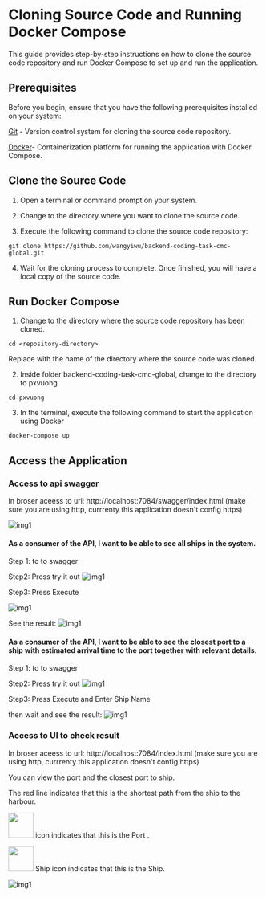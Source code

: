 # Cloning Source Code and Running Docker Compose
This guide provides step-by-step instructions on how to clone the source code repository and run Docker Compose to set up and run the application.

## Prerequisites

Before you begin, ensure that you have the following prerequisites installed on your system:

[Git](https://git-scm.com/) - Version control system for cloning the source code repository.

[Docker](https://www.docker.com/)- Containerization platform for running the application with Docker Compose.

## Clone the Source Code

1. Open a terminal or command prompt on your system.

2. Change to the directory where you want to clone the source code.

3. Execute the following command to clone the source code repository:

```
git clone https://github.com/wangyiwu/backend-coding-task-cmc-global.git
```


4. Wait for the cloning process to complete. Once finished, you will have a local copy of the source code.

## Run Docker Compose

1. Change to the directory where the source code repository has been cloned.

```
cd <repository-directory>
```

Replace <repository-directory> with the name of the directory where the source code was cloned.

2. Inside folder backend-coding-task-cmc-global, change to the directory to pxvuong

```
cd pxvuong
```

3. In the terminal, execute the following command to start the application using Docker 
```
docker-compose up
```

## Access the Application


### Access to api swagger

In broser aceess to url: http://localhost:7084/swagger/index.html (make sure you are using http, currrenty this application doesn't config https)

![img1](https://i.imgur.com/iG5537Y.png)

#### As a consumer of the API, I want to be able to see all ships in the system.

Step 1: to to swagger

Step2: Press try it out
![img1](https://i.imgur.com/FqDhfIC.png)

Step3: Press Execute

![img1](https://i.imgur.com/XpgZifP.png)

See the result:
![img1](https://i.imgur.com/HsAPNLG.png)


#### As a consumer of the API, I want to be able to see the closest port to a ship with estimated arrival time to the port together with relevant details.


Step 1: to to swagger

Step2: Press try it out
![img1](https://i.imgur.com/sJA5i72.png)

Step3: Press Execute and Enter Ship Name

then wait and see the result:
![img1](https://i.imgur.com/iWW1NXR.png)



### Access to UI to check result

In broser aceess to url: http://localhost:7084/index.html   (make sure you are using http, currrenty this application doesn't config https)

You can view the port and the closest port to ship.





The red line indicates that this is the shortest path from the ship to the harbour.

<img src="https://raw.githubusercontent.com/FortAwesome/Font-Awesome/6.x/svgs/solid/anchor.svg" width="50" height="50"> icon indicates that this is the Port . </br>

<img src="https://github.com/FortAwesome/Font-Awesome/raw/0698449d50f2b95517562295a59d414afc68b369/js-packages/%40fortawesome/fontawesome-free/svgs/solid/ship.svg" width="50" height="50"> Ship icon indicates that this is the Ship.


![img1](https://i.imgur.com/TGIGdEm.png)